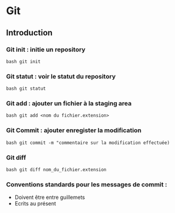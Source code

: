 # Git

## Introduction

### Git init : initie un repository
``bash
git init
``

### Git statut : voir le statut du repository
``bash
git statut
``

### Git add : ajouter un fichier à la staging area
``bash
git add <nom du fichier.extension>
``

### Git Commit : ajouter enregister la modification
``bash
git commit -m "commentaire sur la modification effectuée)
``

### Git diff
``bash
git diff nom_du_fichier.extension
``

### Conventions standards pour les messages de commit :
- Doivent être entre guillemets
- Ecrits au présent